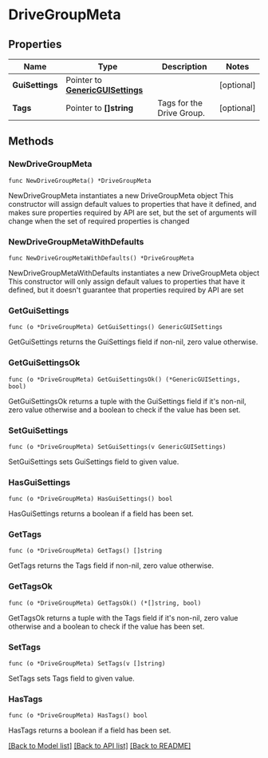 # DriveGroupMeta

## Properties

Name | Type | Description | Notes
------------ | ------------- | ------------- | -------------
**GuiSettings** | Pointer to [**GenericGUISettings**](GenericGUISettings.md) |  | [optional] 
**Tags** | Pointer to **[]string** | Tags for the Drive Group. | [optional] 

## Methods

### NewDriveGroupMeta

`func NewDriveGroupMeta() *DriveGroupMeta`

NewDriveGroupMeta instantiates a new DriveGroupMeta object
This constructor will assign default values to properties that have it defined,
and makes sure properties required by API are set, but the set of arguments
will change when the set of required properties is changed

### NewDriveGroupMetaWithDefaults

`func NewDriveGroupMetaWithDefaults() *DriveGroupMeta`

NewDriveGroupMetaWithDefaults instantiates a new DriveGroupMeta object
This constructor will only assign default values to properties that have it defined,
but it doesn't guarantee that properties required by API are set

### GetGuiSettings

`func (o *DriveGroupMeta) GetGuiSettings() GenericGUISettings`

GetGuiSettings returns the GuiSettings field if non-nil, zero value otherwise.

### GetGuiSettingsOk

`func (o *DriveGroupMeta) GetGuiSettingsOk() (*GenericGUISettings, bool)`

GetGuiSettingsOk returns a tuple with the GuiSettings field if it's non-nil, zero value otherwise
and a boolean to check if the value has been set.

### SetGuiSettings

`func (o *DriveGroupMeta) SetGuiSettings(v GenericGUISettings)`

SetGuiSettings sets GuiSettings field to given value.

### HasGuiSettings

`func (o *DriveGroupMeta) HasGuiSettings() bool`

HasGuiSettings returns a boolean if a field has been set.

### GetTags

`func (o *DriveGroupMeta) GetTags() []string`

GetTags returns the Tags field if non-nil, zero value otherwise.

### GetTagsOk

`func (o *DriveGroupMeta) GetTagsOk() (*[]string, bool)`

GetTagsOk returns a tuple with the Tags field if it's non-nil, zero value otherwise
and a boolean to check if the value has been set.

### SetTags

`func (o *DriveGroupMeta) SetTags(v []string)`

SetTags sets Tags field to given value.

### HasTags

`func (o *DriveGroupMeta) HasTags() bool`

HasTags returns a boolean if a field has been set.


[[Back to Model list]](../README.md#documentation-for-models) [[Back to API list]](../README.md#documentation-for-api-endpoints) [[Back to README]](../README.md)


